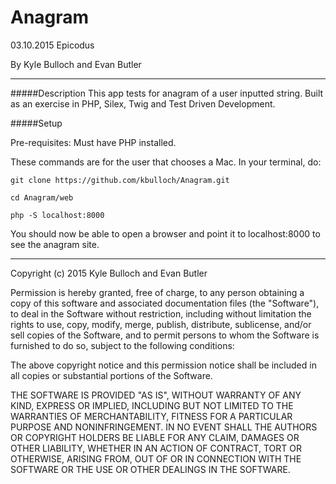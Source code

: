 # Anagram

03.10.2015 Epicodus

By Kyle Bulloch and Evan Butler

-----

#####Description
This app tests for anagram of a user inputted string.  Built as an exercise in PHP, Silex, Twig and Test Driven Development.

#####Setup

Pre-requisites: Must have PHP installed.

These commands are for the user that chooses a Mac.  In your terminal, do:
```
git clone https://github.com/kbulloch/Anagram.git

cd Anagram/web

php -S localhost:8000
```

You should now be able to open a browser and point it to localhost:8000 to
see the anagram site.

-----

Copyright (c) 2015 Kyle Bulloch and Evan Butler

Permission is hereby granted, free of charge, to any person obtaining a copy of this software and associated documentation files (the "Software"), to deal in the Software without restriction, including without limitation the rights to use, copy, modify, merge, publish, distribute, sublicense, and/or sell copies of the Software, and to permit persons to whom the Software is furnished to do so, subject to the following conditions:

The above copyright notice and this permission notice shall be included in all copies or substantial portions of the Software.

THE SOFTWARE IS PROVIDED "AS IS", WITHOUT WARRANTY OF ANY KIND, EXPRESS OR IMPLIED, INCLUDING BUT NOT LIMITED TO THE WARRANTIES OF MERCHANTABILITY, FITNESS FOR A PARTICULAR PURPOSE AND NONINFRINGEMENT. IN NO EVENT SHALL THE AUTHORS OR COPYRIGHT HOLDERS BE LIABLE FOR ANY CLAIM, DAMAGES OR OTHER LIABILITY, WHETHER IN AN ACTION OF CONTRACT, TORT OR OTHERWISE, ARISING FROM, OUT OF OR IN CONNECTION WITH THE SOFTWARE OR THE USE OR OTHER DEALINGS IN THE SOFTWARE.

